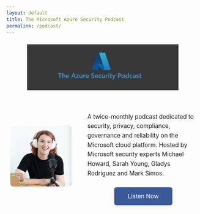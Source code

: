 ```yaml
---
layout: default
title: The Microsoft Azure Security Podcast
permalink: /podcast/
---
```


<!-- Banner with podcast logo -->
<div class="podcast-banner">
  <img src="/assets/img/podcast-logo.jpg" alt="Podcast Logo Banner" style="height:120px;width:auto;max-width:100%;object-fit:contain;" />
</div>

<div class="podcast-flex">
  <!-- Podcast image -->
  <div class="podcast-img">
    <img src="/assets/img/sarah-podcast.jpeg" alt="Sarah Young Podcast" style="height:160px;width:160px;object-fit:cover;border-radius:8px;" />
  </div>
  <div class="podcast-desc">
    <p style="font-size:1.1em;line-height:1.6;">A twice-monthly podcast dedicated to security, privacy, compliance, governance and reliability on the Microsoft cloud platform. Hosted by Microsoft security experts Michael Howard, Sarah Young, Gladys Rodriguez and Mark Simos.</p>
    <div style="display:flex;justify-content:center;margin-top:24px;">
      <a href="https://aka.ms/azsecpod" target="_blank" rel="noopener" style="background:#3b5998;color:#fff;padding:14px 36px;border-radius:6px;font-size:1.1em;text-decoration:none;box-shadow:0 2px 8px #e0e0e0;transition:background 0.2s;">Listen Now</a>
    </div>
  </div>
</div>

<style>
.podcast-banner {
  width: 100%;
  height: 140px;
  background: none;
  display: flex;
  align-items: center;
  justify-content: center;
  margin-bottom: 32px;
  border-radius: 0;
  box-shadow: none;
}
.podcast-flex {
  display: flex;
  align-items: center;
  gap: 32px;
  flex-wrap: wrap;
}
.podcast-img { flex: 0 0 180px; display: flex; align-items: center; justify-content: center; height: 180px; background: none; border-radius: 0; box-shadow: none; }
.podcast-desc { flex: 1; min-width: 220px; }
@media (max-width: 600px) {
  .podcast-banner {
    margin-bottom: 18px !important;
    height: auto !important;
    padding: 0 !important;
  }
  .podcast-flex {
    flex-direction: column;
    align-items: stretch;
    gap: 18px;
  }
  .podcast-img {
    justify-content: center !important;
    margin: 0 auto;
    width: 100%;
    height: auto !important;
    padding: 0 !important;
  }
  .podcast-img img {
    margin: 0 auto !important;
    max-width: 90vw !important;
    display: block;
  }
}
</style>